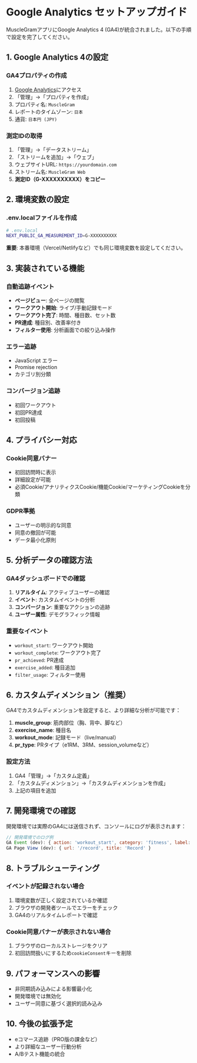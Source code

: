 # Google Analytics セットアップガイド

MuscleGramアプリにGoogle Analytics 4 (GA4)が統合されました。以下の手順で設定を完了してください。

## 1. Google Analytics 4の設定

### GA4プロパティの作成
1. [Google Analytics](https://analytics.google.com/)にアクセス
2. 「管理」→「プロパティを作成」
3. プロパティ名: `MuscleGram`
4. レポートのタイムゾーン: `日本`
5. 通貨: `日本円 (JPY)`

### 測定IDの取得
1. 「管理」→「データストリーム」
2. 「ストリームを追加」→「ウェブ」
3. ウェブサイトURL: `https://yourdomain.com`
4. ストリーム名: `MuscleGram Web`
5. **測定ID（G-XXXXXXXXXX）をコピー**

## 2. 環境変数の設定

### .env.localファイルを作成
```bash
# .env.local
NEXT_PUBLIC_GA_MEASUREMENT_ID=G-XXXXXXXXXX
```

**重要**: 本番環境（Vercel/Netlifyなど）でも同じ環境変数を設定してください。

## 3. 実装されている機能

### 自動追跡イベント
- **ページビュー**: 全ページの閲覧
- **ワークアウト開始**: ライブ/手動記録モード
- **ワークアウト完了**: 時間、種目数、セット数
- **PR達成**: 種目別、改善率付き
- **フィルター使用**: 分析画面での絞り込み操作

### エラー追跡
- JavaScript エラー
- Promise rejection
- カテゴリ別分類

### コンバージョン追跡
- 初回ワークアウト
- 初回PR達成
- 初回投稿

## 4. プライバシー対応

### Cookie同意バナー
- 初回訪問時に表示
- 詳細設定が可能
- 必須Cookie/アナリティクスCookie/機能Cookie/マーケティングCookieを分類

### GDPR準拠
- ユーザーの明示的な同意
- 同意の撤回が可能
- データ最小化原則

## 5. 分析データの確認方法

### GA4ダッシュボードでの確認
1. **リアルタイム**: アクティブユーザーの確認
2. **イベント**: カスタムイベントの分析
3. **コンバージョン**: 重要なアクションの追跡
4. **ユーザー属性**: デモグラフィック情報

### 重要なイベント
- `workout_start`: ワークアウト開始
- `workout_complete`: ワークアウト完了
- `pr_achieved`: PR達成
- `exercise_added`: 種目追加
- `filter_usage`: フィルター使用

## 6. カスタムディメンション（推奨）

GA4でカスタムディメンションを設定すると、より詳細な分析が可能です：

1. **muscle_group**: 筋肉部位（胸、背中、脚など）
2. **exercise_name**: 種目名
3. **workout_mode**: 記録モード（live/manual）
4. **pr_type**: PRタイプ（e1RM、3RM、session_volumeなど）

### 設定方法
1. GA4「管理」→「カスタム定義」
2. 「カスタムディメンション」→「カスタムディメンションを作成」
3. 上記の項目を追加

## 7. 開発環境での確認

開発環境では実際のGA4には送信されず、コンソールにログが表示されます：

```javascript
// 開発環境でのログ例
GA Event (dev): { action: 'workout_start', category: 'fitness', label: 'mode_live' }
GA Page View (dev): { url: '/record', title: 'Record' }
```

## 8. トラブルシューティング

### イベントが記録されない場合
1. 環境変数が正しく設定されているか確認
2. ブラウザの開発者ツールでエラーをチェック
3. GA4のリアルタイムレポートで確認

### Cookie同意バナーが表示されない場合
1. ブラウザのローカルストレージをクリア
2. 初回訪問扱いにするため`cookieConsent`キーを削除

## 9. パフォーマンスへの影響

- 非同期読み込みによる影響最小化
- 開発環境では無効化
- ユーザー同意に基づく選択的読み込み

## 10. 今後の拡張予定

- eコマース追跡（PRO版の課金など）
- より詳細なユーザー行動分析
- A/Bテスト機能の統合
